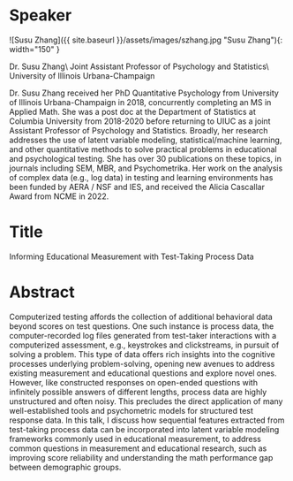 # Speaker

![Susu Zhang]({{ site.baseurl }}/assets/images/szhang.jpg "Susu Zhang"){: width="150" }

Dr. Susu Zhang\\
Joint Assistant Professor of Psychology and Statistics\\
University of Illinois Urbana-Champaign

Dr. Susu Zhang received her PhD Quantitative Psychology from University of Illinois Urbana-Champaign in 2018, concurrently completing an MS in Applied Math. She was a post doc at the Department of Statistics at Columbia University from 2018-2020 before returning to UIUC as a joint Assistant Professor of Psychology and Statistics. Broadly, her research addresses the use of latent variable modeling, statistical/machine learning, and other quantitative methods to solve practical problems in educational and psychological testing. She has over 30 publications on these topics, in journals including SEM, MBR, and Psychometrika. Her work on the analysis of complex data (e.g., log data) in testing and learning environments has been funded by AERA / NSF and IES, and received the Alicia Cascallar Award from NCME in 2022.

# Title

Informing Educational Measurement with Test-Taking Process Data



# Abstract

Computerized testing affords the collection of additional behavioral data beyond scores on test questions. One such instance is process data, the computer-recorded log files generated from test-taker interactions with a computerized assessment, e.g., keystrokes and clickstreams, in pursuit of solving a problem. This type of data offers rich insights into the cognitive processes underlying problem-solving, opening new avenues to address existing measurement and educational questions and explore novel ones. However, like constructed responses on open-ended questions with infinitely possible answers of different lengths, process data are highly unstructured and often noisy. This precludes the direct application of many well-established tools and psychometric models for structured test response data. In this talk, I discuss how sequential features extracted from test-taking process data can be incorporated into latent variable modeling frameworks commonly used in educational measurement, to address common questions in measurement and educational research, such as improving score reliability and understanding the math performance gap between demographic groups. 



 

